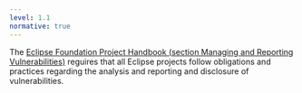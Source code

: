 ```yaml
---
level: 1.1
normative: true
---
```


The [Eclipse Foundation Project Handbook (section Managing and Reporting Vulnerabilities)](https://www.eclipse.org/projects/handbook/#vulnerability) reguires that all Eclipse projects follow obligations and practices regarding the analysis and reporting and disclosure of vulnerabilities.
